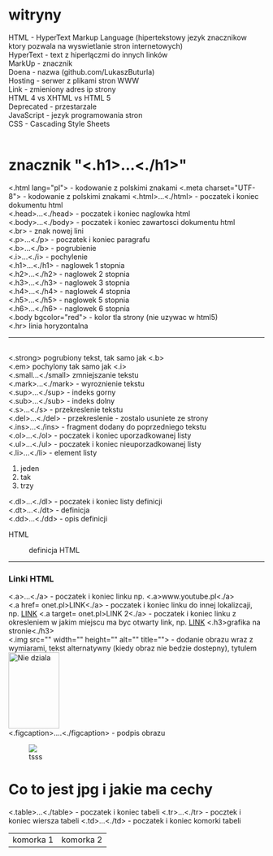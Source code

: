 # witryny
HTML - HyperText Markup Language (hipertekstowy jezyk znacznikow ktory pozwala na wyswietlanie stron internetowych)<br>
HyperText - text z hiperłączmi do innych linków<br>
MarkUp - znacznik<br>
Doena - nazwa (github.com/LukaszButurla)<br>
Hosting - serwer z plikami stron WWW<br>
Link - zmieniony adres ip strony <br>
HTML 4 vs XHTML vs HTML 5<br>
Deprecated - przestarzale <br>
JavaScript - jezyk programowania stron<br>
CSS - Cascading Style Sheets<br>
<br>
<h1>znacznik "<.h1>...<./h1>"</h1>
<.html lang="pl"> - kodowanie z polskimi znakami 
<.meta charset="UTF-8"> - kodowanie z polskimi znakami
<.html>...<./html> - poczatek i koniec dokumentu html<br>
<.head>...<./head> - poczatek i koniec naglowka html<br>
<.body>...<./body> - poczatek i koniec zawartosci dokumentu html<br>
<.br> - znak nowej lini<br>
<.p>...<./p> - poczatek i koniec paragrafu<br>
<.b>...<./b> - pogrubienie<br>
<.i>...<./i> - pochylenie <br>
<.h1>...<./h1> - naglowek 1 stopnia<br>
<.h2>...<./h2> - naglowek 2 stopnia<br>
<.h3>...<./h3> - naglowek 3 stopnia<br>
<.h4>...<./h4> - naglowek 4 stopnia<br>
<.h5>...<./h5> - naglowek 5 stopnia<br>
<.h6>...<./h6> - naglowek 6 stopnia<br>
<.body bgcolor="red"> - kolor tla strony (nie uzywac w html5)<br>
<.hr> linia horyzontalna <hr><br>
<.strong> pogrubiony tekst, tak samo jak <.b><br>
<.em> pochylony tak samo jak <.i><br>
<.small...<./small> zmniejszanie tekstu<br>
<.mark>...<./mark> - wyroznienie tekstu<br>
<.sup>...<./sup> - indeks gorny<br>
<.sub>...<./sub> - indeks dolny<br>
<.s>...<./s> - przekreslenie tekstu<br>
<.del>...<./del> - przekreslenie - zostalo usuniete ze strony<br>
<.ins>...<./ins> - fragment dodany do poprzedniego tekstu<br>
<.ol>...<./ol> - poczatek i koniec uporzadkowanej listy<br>
<.ul>...<./ul> - poczatek i koniec nieuporzadkowanej listy<br>
<.li>...<./li> - element listy<br>

<ol>
  <li>jeden</li>
  <li>tak</li>
  <li>trzy</li>
</ol>

<.dl>...<./dl> - poczatek i koniec listy definicji<br>
<.dt>...<./dt> - definicja<br>
<.dd>...<./dd> - opis definicji<br>

<dl>
  <dt>HTML</dl>
  <dd>definicja HTML</dd>
</dl>

<hr>
  <h3>Linki HTML</h3>
<.a>...<./a> - poczatek i koniec linku np. <.a>www.youtube.pl<./a><br>
<.a href= onet.pl>LINK<./a> - poczatek i koniec linku do innej lokalizcaji, np. <a href onet.pl>LINK</a>
<.a target= onet.pl>LINK 2<./a> - poczatek i koniec linku z okresleniem w jakim miejscu ma byc otwarty link, np. <a href=onet.pl target="_blank">LINK</a>
<.h3>grafika na stronie<./h3><br>
<.img src="" width="" height="" alt="" title=""> - dodanie obrazu wraz z wymiarami, tekst alternatywny (kiedy obraz nie bedzie dostepny), tytulem<br>
<img src ="https://st2.depositphotos.com/1823785/7251/i/450/depositphotos_72516833-stock-photo-people-hold-straight-danish-tak.jpg"  width="100" height="150" alt="Nie dziala" title="Tajtyl"><br>
<.figcaption>....<./figcaption> - podpis obrazu
<figure>
  <img src="https://st2.depositphotos.com/1823785/7251/i/450/depositphotos_72516833-stock-photo-people-hold-straight-danish-tak.jpg">
  <figcaption>tsss</figcaption>
  </figure>

  <h1><strong>Co to jest jpg i jakie ma cechy</strong></h1>
  
<.table>...<./table> - poczatek i koniec tabeli
<.tr>...<./tr> - pocztek i koniec wiersza tabeli
<.td>...<./td> - poczatek i koniec komorki tabeli
  
 <table>
   <tr>
     <td>komorka 1</td>
     <td>komorka 2</td>
   </tr>
  </table>

